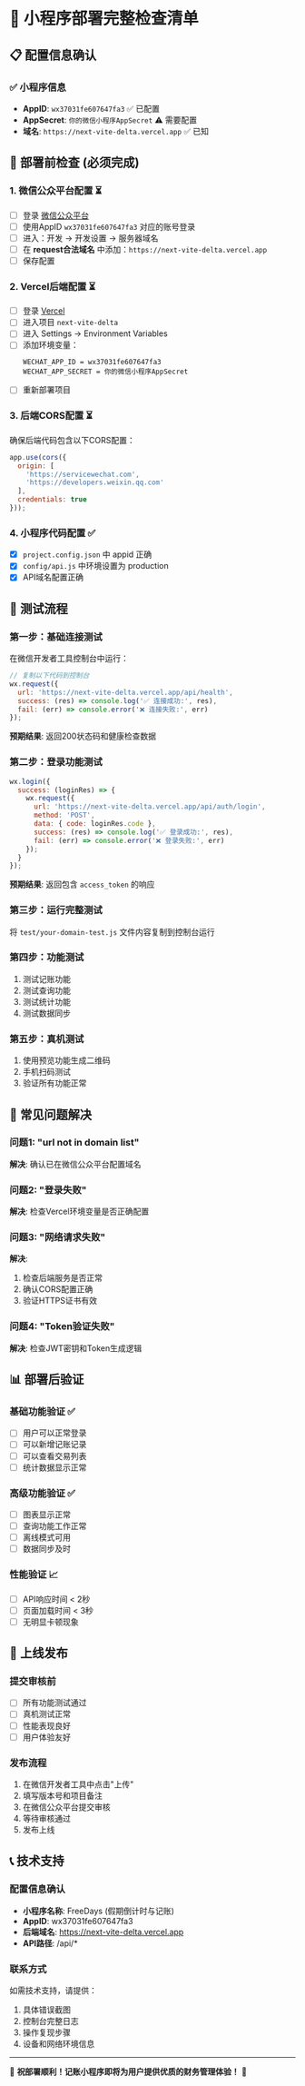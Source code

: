 # 🚀 小程序部署完整检查清单

## 📋 配置信息确认

### ✅ 小程序信息
- **AppID**: `wx37031fe607647fa3` ✅ 已配置
- **AppSecret**: `你的微信小程序AppSecret` ⚠️ 需要配置
- **域名**: `https://next-vite-delta.vercel.app` ✅ 已知

## 🔧 部署前检查 (必须完成)

### 1. 微信公众平台配置 ⏳
- [ ] 登录 [微信公众平台](https://mp.weixin.qq.com)
- [ ] 使用AppID `wx37031fe607647fa3` 对应的账号登录
- [ ] 进入：开发 → 开发设置 → 服务器域名
- [ ] 在 **request合法域名** 中添加：`https://next-vite-delta.vercel.app`
- [ ] 保存配置

### 2. Vercel后端配置 ⏳
- [ ] 登录 [Vercel](https://vercel.com)
- [ ] 进入项目 `next-vite-delta`
- [ ] 进入 Settings → Environment Variables
- [ ] 添加环境变量：
  ```
  WECHAT_APP_ID = wx37031fe607647fa3
  WECHAT_APP_SECRET = 你的微信小程序AppSecret
  ```
- [ ] 重新部署项目

### 3. 后端CORS配置 ⏳
确保后端代码包含以下CORS配置：
```javascript
app.use(cors({
  origin: [
    'https://servicewechat.com',
    'https://developers.weixin.qq.com'
  ],
  credentials: true
}));
```

### 4. 小程序代码配置 ✅
- [x] `project.config.json` 中 appid 正确
- [x] `config/api.js` 中环境设置为 production
- [x] API域名配置正确

## 🧪 测试流程

### 第一步：基础连接测试
在微信开发者工具控制台中运行：
```javascript
// 复制以下代码到控制台
wx.request({
  url: 'https://next-vite-delta.vercel.app/api/health',
  success: (res) => console.log('✅ 连接成功:', res),
  fail: (err) => console.error('❌ 连接失败:', err)
});
```

**预期结果**: 返回200状态码和健康检查数据

### 第二步：登录功能测试
```javascript
wx.login({
  success: (loginRes) => {
    wx.request({
      url: 'https://next-vite-delta.vercel.app/api/auth/login',
      method: 'POST',
      data: { code: loginRes.code },
      success: (res) => console.log('✅ 登录成功:', res),
      fail: (err) => console.error('❌ 登录失败:', err)
    });
  }
});
```

**预期结果**: 返回包含 `access_token` 的响应

### 第三步：运行完整测试
将 `test/your-domain-test.js` 文件内容复制到控制台运行

### 第四步：功能测试
1. 测试记账功能
2. 测试查询功能
3. 测试统计功能
4. 测试数据同步

### 第五步：真机测试
1. 使用预览功能生成二维码
2. 手机扫码测试
3. 验证所有功能正常

## 🚨 常见问题解决

### 问题1: "url not in domain list"
**解决**: 确认已在微信公众平台配置域名

### 问题2: "登录失败"
**解决**: 检查Vercel环境变量是否正确配置

### 问题3: "网络请求失败"
**解决**: 
1. 检查后端服务是否正常
2. 确认CORS配置正确
3. 验证HTTPS证书有效

### 问题4: "Token验证失败"
**解决**: 检查JWT密钥和Token生成逻辑

## 📊 部署后验证

### 基础功能验证 ✅
- [ ] 用户可以正常登录
- [ ] 可以新增记账记录
- [ ] 可以查看交易列表
- [ ] 统计数据显示正常

### 高级功能验证 ✅
- [ ] 图表显示正常
- [ ] 查询功能工作正常
- [ ] 离线模式可用
- [ ] 数据同步及时

### 性能验证 📈
- [ ] API响应时间 < 2秒
- [ ] 页面加载时间 < 3秒
- [ ] 无明显卡顿现象

## 🎯 上线发布

### 提交审核前
- [ ] 所有功能测试通过
- [ ] 真机测试正常
- [ ] 性能表现良好
- [ ] 用户体验友好

### 发布流程
1. 在微信开发者工具中点击"上传"
2. 填写版本号和项目备注
3. 在微信公众平台提交审核
4. 等待审核通过
5. 发布上线

## 📞 技术支持

### 配置信息确认
- **小程序名称**: FreeDays (假期倒计时与记账)
- **AppID**: wx37031fe607647fa3
- **后端域名**: https://next-vite-delta.vercel.app
- **API路径**: /api/*

### 联系方式
如需技术支持，请提供：
1. 具体错误截图
2. 控制台完整日志
3. 操作复现步骤
4. 设备和网络环境信息

---

🎉 **祝部署顺利！记账小程序即将为用户提供优质的财务管理体验！** 🎉